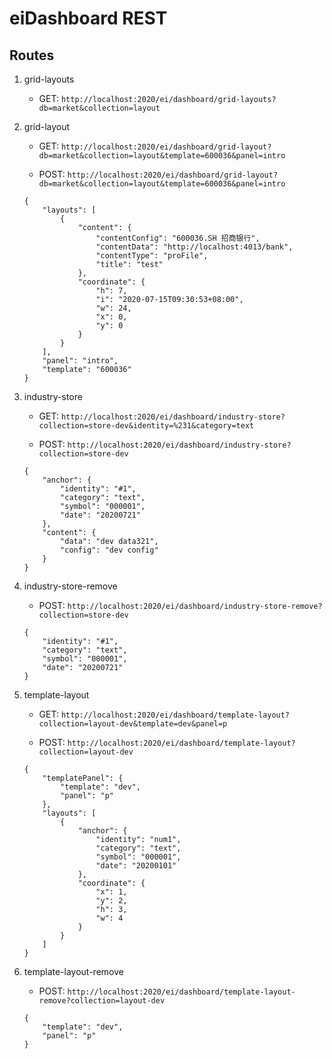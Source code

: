 # eiDashboard REST

## Routes

1. grid-layouts

    - GET: `http://localhost:2020/ei/dashboard/grid-layouts?db=market&collection=layout`

2. grid-layout

    - GET: `http://localhost:2020/ei/dashboard/grid-layout?db=market&collection=layout&template=600036&panel=intro`
    
    - POST: `http://localhost:2020/ei/dashboard/grid-layout?db=market&collection=layout&template=600036&panel=intro`
    ```
    {
        "layouts": [
            {
                "content": {
                    "contentConfig": "600036.SH 招商银行",
                    "contentData": "http://localhost:4013/bank",
                    "contentType": "proFile",
                    "title": "test"
                },
                "coordinate": {
                    "h": 7,
                    "i": "2020-07-15T09:30:53+08:00",
                    "w": 24,
                    "x": 0,
                    "y": 0
                }
            }
        ],
        "panel": "intro",
        "template": "600036"
    }
    ```

3. industry-store

    - GET: `http://localhost:2020/ei/dashboard/industry-store?collection=store-dev&identity=%231&category=text`
    
    - POST: `http://localhost:2020/ei/dashboard/industry-store?collection=store-dev`
    ```
    {
        "anchor": {
            "identity": "#1",
            "category": "text",
            "symbol": "000001",
            "date": "20200721"
        },
        "content": {
            "data": "dev data321",
            "config": "dev config"
        }
    }
    ```

4. industry-store-remove

    - POST: `http://localhost:2020/ei/dashboard/industry-store-remove?collection=store-dev`
    ```
    {
        "identity": "#1",
        "category": "text",
        "symbol": "000001",
        "date": "20200721"
    }
    ```

5. template-layout

    - GET: `http://localhost:2020/ei/dashboard/template-layout?collection=layout-dev&template=dev&panel=p`
    
    - POST: `http://localhost:2020/ei/dashboard/template-layout?collection=layout-dev`
    ```
    {
        "templatePanel": {
            "template": "dev",
            "panel": "p"
        },
        "layouts": [
            {
                "anchor": {
                    "identity": "num1",
                    "category": "text",
                    "symbol": "000001",
                    "date": "20200101"
                },
                "coordinate": {
                    "x": 1,
                    "y": 2,
                    "h": 3,
                    "w": 4
                }
            }
        ]
    }
    ```

6. template-layout-remove

    - POST: `http://localhost:2020/ei/dashboard/template-layout-remove?collection=layout-dev`
    ```
    {
        "template": "dev",
        "panel": "p"
    }
    ```
